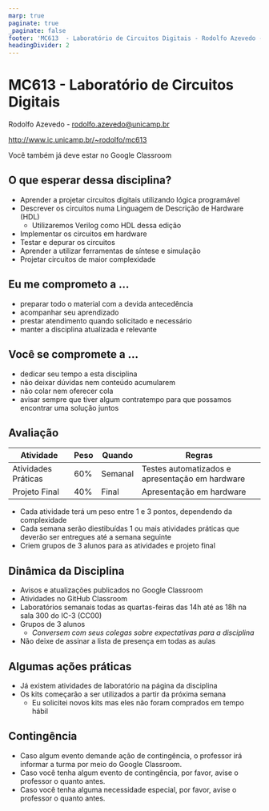 ```yaml
---
marp: true
paginate: true
_paginate: false
footer: 'MC613  - Laboratório de Circuitos Digitais - Rodolfo Azevedo - CC BY-SA 4.0'
headingDivider: 2
---
```


# MC613 - Laboratório de Circuitos Digitais

Rodolfo Azevedo - rodolfo.azevedo@unicamp.br

http://www.ic.unicamp.br/~rodolfo/mc613

Você também já deve estar no Google Classroom

## O que esperar dessa disciplina?

* Aprender a projetar circuitos digitais utilizando lógica programável
* Descrever os circuitos numa Linguagem de Descrição de Hardware (HDL)
  * Utilizaremos Verilog como HDL dessa edição
* Implementar os circuitos em hardware
* Testar e depurar os circuitos
* Aprender a utilizar ferramentas de síntese e simulação
* Projetar circuitos de maior complexidade

## Eu me comprometo a ...

* preparar todo o material com a devida antecedência
* acompanhar seu aprendizado
* prestar atendimento quando solicitado e necessário
* manter a disciplina atualizada e relevante

## Você se compromete a ...

* dedicar seu tempo a esta disciplina
* não deixar dúvidas nem conteúdo acumularem
* não colar nem oferecer cola
* avisar sempre que tiver algum contratempo para que possamos encontrar uma solução juntos

## Avaliação

| Atividade | Peso | Quando | Regras |
|---|---|---|---|
| Atividades Práticas | 60% | Semanal | Testes automatizados e apresentação em hardware |
| Projeto Final | 40% | Final | Apresentação em hardware |

* Cada atividade terá um peso entre 1 e 3 pontos, dependendo da complexidade
* Cada semana serão diestibuídas 1 ou mais atividades práticas que deverão ser entregues até a semana seguinte
* Criem grupos de 3 alunos para as atividades e projeto final

## Dinâmica da Disciplina

* Avisos e atualizações publicados no Google Classroom
* Atividades no GitHub Classroom
* Laboratórios semanais todas as quartas-feiras das 14h até as 18h na sala 300 do IC-3 (CC00)
* Grupos de 3 alunos
  * *Conversem com seus colegas sobre expectativas para a disciplina*
* Não deixe de assinar a lista de presença em todas as aulas

## Algumas ações práticas

* Já existem atividades de laboratório na página da disciplina
* Os kits começarão a ser utilizados a partir da próxima semana
  * Eu solicitei novos kits mas eles não foram comprados em tempo hábil

## Contingência

* Caso algum evento demande ação de contingência, o professor irá informar a turma por meio do Google Classroom.
* Caso você tenha algum evento de contingência, por favor, avise o professor o quanto antes.
* Caso você tenha alguma necessidade especial, por favor, avise o professor o quanto antes.
